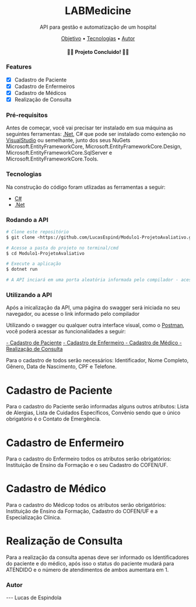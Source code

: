 <h1 align="center"> LABMedicine </h1>

<p align="center">API para gestão e automatização de um hospital</p>

<p align="center">
 <a href="#objetivo">Objetivo</a> •
 <a href="#tecnologias">Tecnologias</a> • 
 <a href="#autor">Autor</a>
</p>


<h4 align="center"> 
	👨‍⚕️ Projeto Concluido! 👩‍⚕️
</h4>

### Features

- [x] Cadastro de Paciente
- [x] Cadastro de Enfermeiros
- [x] Cadastro de Médicos
- [x] Realização de Consulta

### Pré-requisitos

Antes de começar, você vai precisar ter instalado em sua máquina as seguintes ferramentas:
[.Net](https://dotnet.microsoft.com/en-us/download), C# que pode ser instalado como extenção no [VisualStudio](https://visualstudio.microsoft.com/pt-br/) ou semelhante, junto dos seus NuGets Microsoft.EntityFrameworkCore, Microsoft.EntityFrameworkCore.Design, Microsoft.EntityFrameworkCore.SqlServer e Microsoft.EntityFrameworkCore.Tools.

### Tecnologias

Na construção do código foram utlizadas as ferramentas a seguir:
- [C#](https://learn.microsoft.com/pt-br/dotnet/csharp/)
- [.Net](https://dotnet.microsoft.com/en-us/download)


### Rodando a API

```bash
# Clone este repositório
$ git clone <https://github.com/LucasEspind/Modulo1-ProjetoAvaliativo.git>

# Acesse a pasta do projeto no terminal/cmd
$ cd Modulo1-ProjetoAvaliativo

# Execute a aplicação
$ dotnet run

# A API inciará em uma porta aleatória informada pelo compilador - acesse <http://localhost:(porta informada pelo compilador)> 
```

### Utilizando a API

Após a inicalização da API, uma página do swagger será iniciada no seu navegador, ou acesse o link informado pelo compilador

Utilizando o swagger ou qualquer outra interface visual, como o [Postman](https://www.postman.com/downloads/), você poderá acessar as funcionalidades a seguir:

<a href="#Cadastro de Paciente">- Cadastro de Paciente</a>
<a href="#Cadastro de Enfermeiro">- Cadastro de Enfermeiro </a>
<a href="#Cadastro de Médico">- Cadastro de Médico </a>
<a href="#Realização de Consulta">- Realização de Consulta</a>

Para o cadastro de todos serão necessários: Identificador, Nome Completo, Gênero, Data de Nascimento, CPF e Telefone.

# Cadastro de Paciente

Para o cadastro do Paciente serão informadas alguns outros atributos: Lista de Alergias, Lista de Cuidados Específicos, Convênio sendo que o único obrigatório é o Contato de Emergência.

# Cadastro de Enfermeiro

Para o cadastro do Enfermeiro todos os atributos serão obrigatórios: Instituição de Ensino da Formação e o seu Cadastro do COFEN/UF.

# Cadastro de Médico

Para o cadastro do Médicop todos os atributos serão obrigatórios: Instituição de Ensino da Formação, Cadastro do COFEN/UF e a Especialização Clínica.

# Realização de Consulta

Para a realização da consulta apenas deve ser informado os Identificadores do paciente e do médico, após isso o status do paciente mudará para ATENDIDO e o número de atendimentos de ambos aumentara em 1.

### Autor
--- Lucas de Espindola